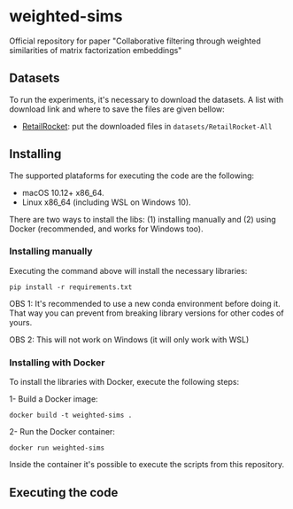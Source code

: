 # weighted-sims

Official repository for paper "Collaborative filtering through weighted similarities of matrix factorization embeddings"

## Datasets

To run the experiments, it's necessary to download the datasets. A list with download link and where to save the files are given bellow:

- [RetailRocket](https://www.kaggle.com/datasets/retailrocket/ecommerce-dataset): put the downloaded files in `datasets/RetailRocket-All`

## Installing

The supported plataforms for executing the code are the following:

- macOS 10.12+ x86_64.
- Linux x86_64 (including WSL on Windows 10).

There are two ways to install the libs: (1) installing manually and (2) using Docker (recommended, and works for Windows too).

### Installing manually

Executing the command above will install the necessary libraries:

`pip install -r requirements.txt`

OBS 1: It's recommended to use a new conda environment before doing it. That way you can prevent from breaking library versions for other codes of yours.

OBS 2: This will not work on Windows (it will only work with WSL)

### Installing with Docker

To install the libraries with Docker, execute the following steps:

1- Build a Docker image:

`docker build -t weighted-sims .`

2- Run the Docker container:

`docker run weighted-sims`

Inside the container it's possible to execute the scripts from this repository.

## Executing the code

